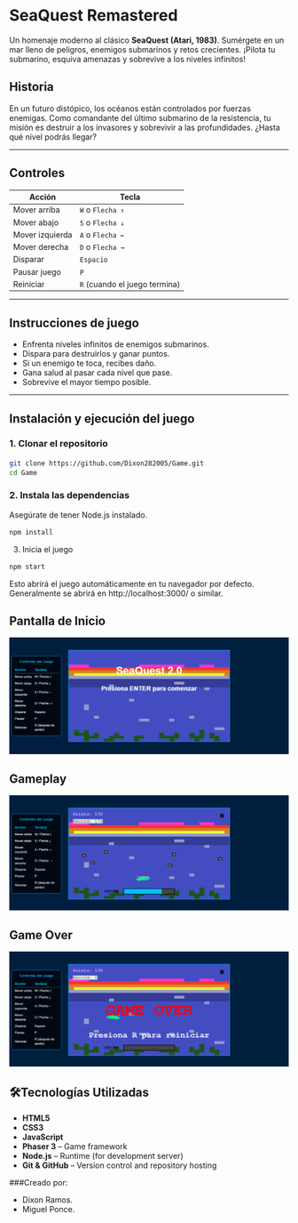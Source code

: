 # SeaQuest Remastered

Un homenaje moderno al clásico **SeaQuest (Atari, 1983)**. 
Sumérgete en un mar lleno de peligros, enemigos submarinos y retos crecientes. ¡Pilota tu submarino, esquiva amenazas y sobrevive a los niveles infinitos!

## Historia

En un futuro distópico, los océanos están controlados por fuerzas enemigas. Como comandante del último submarino de la resistencia, tu misión es destruir a los invasores y sobrevivir a las profundidades. ¿Hasta qué nivel podrás llegar?

---

## Controles

| Acción         | Tecla                           |
|----------------|---------------------------------|
| Mover arriba   | `W` o `Flecha ↑`                |
| Mover abajo    | `S` o `Flecha ↓`                |
| Mover izquierda| `A` o `Flecha ←`                |
| Mover derecha  | `D` o `Flecha →`                |
| Disparar       | `Espacio`                       |
| Pausar juego   | `P`                             |
| Reiniciar      | `R` (cuando el juego termina)   |

---

## Instrucciones de juego

- Enfrenta niveles infinitos de enemigos submarinos.
- Dispara para destruirlos y ganar puntos.
- Si un enemigo te toca, recibes daño.
- Gana salud al pasar cada nivel que pase.
- Sobrevive el mayor tiempo posible.

---

## Instalación y ejecución del juego

### 1. Clonar el repositorio

```bash
git clone https://github.com/Dixon282005/Game.git
cd Game

```
### 2. Instala las dependencias

Asegúrate de tener Node.js instalado.

```bash
npm install

```
3. Inicia el juego

```bash
npm start
```
Esto abrirá el juego automáticamente en tu navegador por defecto.
Generalmente se abrirá en http://localhost:3000/ o similar.

## Pantalla de Inicio

![Pantalla de Inicio](./src/assets/img/pantalla_inicio.png)

## Gameplay

![Gameplay](./src/assets/img/gameplay.png)

## Game Over
![Game Over](./src/assets/img/gameover.png)

## 🛠Tecnologías Utilizadas


- **HTML5**  
- **CSS3**  
- **JavaScript**  
- **Phaser 3** – Game framework  
- **Node.js** – Runtime (for development server)  
- **Git & GitHub** – Version control and repository hosting


###Creado por: 
- Dixon Ramos. 
- Miguel Ponce. 


